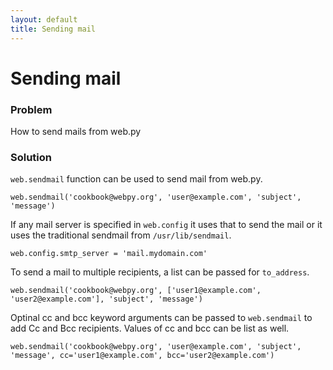 ```yaml
---
layout: default
title: Sending mail
---
```


# Sending mail

### Problem

How to send mails from web.py

### Solution

`web.sendmail` function can be used to send mail from web.py. 

    web.sendmail('cookbook@webpy.org', 'user@example.com', 'subject', 'message')

If any mail server is specified in `web.config` it uses that to send the mail or it uses the traditional sendmail from `/usr/lib/sendmail`. 

    web.config.smtp_server = 'mail.mydomain.com'

To send a mail to multiple recipients, a list can be passed for `to_address`.

    web.sendmail('cookbook@webpy.org', ['user1@example.com', 'user2@example.com'], 'subject', 'message')

Optinal cc and bcc keyword arguments can be passed to `web.sendmail` to add Cc and Bcc recipients.
Values of cc and bcc can be list as well.

    web.sendmail('cookbook@webpy.org', 'user@example.com', 'subject', 'message', cc='user1@example.com', bcc='user2@example.com')

